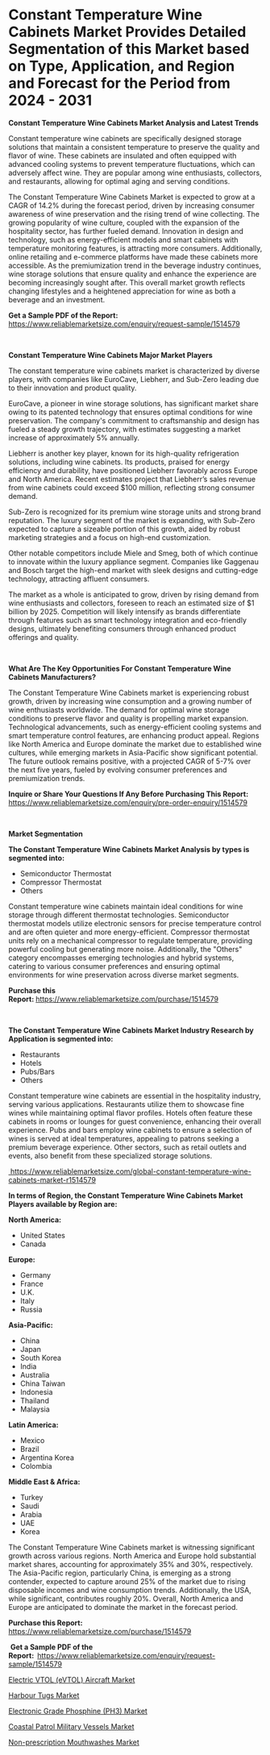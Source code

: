 <p><h1>Constant Temperature Wine Cabinets Market Provides Detailed Segmentation of this Market based on Type, Application, and Region and Forecast for the Period from 2024 - 2031</h1></p><p><strong>Constant Temperature Wine Cabinets Market Analysis and Latest Trends</strong></p>
<p><p>Constant temperature wine cabinets are specifically designed storage solutions that maintain a consistent temperature to preserve the quality and flavor of wine. These cabinets are insulated and often equipped with advanced cooling systems to prevent temperature fluctuations, which can adversely affect wine. They are popular among wine enthusiasts, collectors, and restaurants, allowing for optimal aging and serving conditions.</p><p>The Constant Temperature Wine Cabinets Market is expected to grow at a CAGR of 14.2% during the forecast period, driven by increasing consumer awareness of wine preservation and the rising trend of wine collecting. The growing popularity of wine culture, coupled with the expansion of the hospitality sector, has further fueled demand. Innovation in design and technology, such as energy-efficient models and smart cabinets with temperature monitoring features, is attracting more consumers. Additionally, online retailing and e-commerce platforms have made these cabinets more accessible. As the premiumization trend in the beverage industry continues, wine storage solutions that ensure quality and enhance the experience are becoming increasingly sought after. This overall market growth reflects changing lifestyles and a heightened appreciation for wine as both a beverage and an investment.</p></p>
<p><strong>Get a Sample PDF of the Report:&nbsp;</strong> <a href="https://www.reliablemarketsize.com/enquiry/request-sample/1514579?utm_campaign=1590&utm_medium=2&utm_source=Github&utm_content=ia&utm_term=27102024&utm_id=constant-temperature-wine-cabinets">https://www.reliablemarketsize.com/enquiry/request-sample/1514579</a></p>
<p>&nbsp;</p>
<p><strong>Constant Temperature Wine Cabinets Major Market Players</strong></p>
<p><p>The constant temperature wine cabinets market is characterized by diverse players, with companies like EuroCave, Liebherr, and Sub-Zero leading due to their innovation and product quality. </p><p>EuroCave, a pioneer in wine storage solutions, has significant market share owing to its patented technology that ensures optimal conditions for wine preservation. The company's commitment to craftsmanship and design has fueled a steady growth trajectory, with estimates suggesting a market increase of approximately 5% annually. </p><p>Liebherr is another key player, known for its high-quality refrigeration solutions, including wine cabinets. Its products, praised for energy efficiency and durability, have positioned Liebherr favorably across Europe and North America. Recent estimates project that Liebherr’s sales revenue from wine cabinets could exceed $100 million, reflecting strong consumer demand.</p><p>Sub-Zero is recognized for its premium wine storage units and strong brand reputation. The luxury segment of the market is expanding, with Sub-Zero expected to capture a sizeable portion of this growth, aided by robust marketing strategies and a focus on high-end customization.</p><p>Other notable competitors include Miele and Smeg, both of which continue to innovate within the luxury appliance segment. Companies like Gaggenau and Bosch target the high-end market with sleek designs and cutting-edge technology, attracting affluent consumers.</p><p>The market as a whole is anticipated to grow, driven by rising demand from wine enthusiasts and collectors, foreseen to reach an estimated size of $1 billion by 2025. Competition will likely intensify as brands differentiate through features such as smart technology integration and eco-friendly designs, ultimately benefiting consumers through enhanced product offerings and quality.</p></p>
<p>&nbsp;</p>
<p><strong>What Are The Key Opportunities For Constant Temperature Wine Cabinets Manufacturers?</strong></p>
<p><p>The Constant Temperature Wine Cabinets market is experiencing robust growth, driven by increasing wine consumption and a growing number of wine enthusiasts worldwide. The demand for optimal wine storage conditions to preserve flavor and quality is propelling market expansion. Technological advancements, such as energy-efficient cooling systems and smart temperature control features, are enhancing product appeal. Regions like North America and Europe dominate the market due to established wine cultures, while emerging markets in Asia-Pacific show significant potential. The future outlook remains positive, with a projected CAGR of 5-7% over the next five years, fueled by evolving consumer preferences and premiumization trends.</p></p>
<p><strong>Inquire or Share Your Questions If Any Before Purchasing This Report:</strong> <a href="https://www.reliablemarketsize.com/enquiry/pre-order-enquiry/1514579?utm_campaign=1590&utm_medium=2&utm_source=Github&utm_content=ia&utm_term=27102024&utm_id=constant-temperature-wine-cabinets">https://www.reliablemarketsize.com/enquiry/pre-order-enquiry/1514579</a></p>
<p>&nbsp;</p>
<p><strong>Market Segmentation</strong></p>
<p><strong>The Constant Temperature Wine Cabinets Market Analysis by types is segmented into:</strong></p>
<p><ul><li>Semiconductor Thermostat</li><li>Compressor Thermostat</li><li>Others</li></ul></p>
<p><p>Constant temperature wine cabinets maintain ideal conditions for wine storage through different thermostat technologies. Semiconductor thermostat models utilize electronic sensors for precise temperature control and are often quieter and more energy-efficient. Compressor thermostat units rely on a mechanical compressor to regulate temperature, providing powerful cooling but generating more noise. Additionally, the "Others" category encompasses emerging technologies and hybrid systems, catering to various consumer preferences and ensuring optimal environments for wine preservation across diverse market segments.</p></p>
<p><strong>Purchase this Report:&nbsp;</strong><a href="https://www.reliablemarketsize.com/purchase/1514579?utm_campaign=1590&utm_medium=2&utm_source=Github&utm_content=ia&utm_term=27102024&utm_id=constant-temperature-wine-cabinets">https://www.reliablemarketsize.com/purchase/1514579</a></p>
<p>&nbsp;</p>
<p><strong>The Constant Temperature Wine Cabinets Market Industry Research by Application is segmented into:</strong></p>
<p><ul><li>Restaurants</li><li>Hotels</li><li>Pubs/Bars</li><li>Others</li></ul></p>
<p><p>Constant temperature wine cabinets are essential in the hospitality industry, serving various applications. Restaurants utilize them to showcase fine wines while maintaining optimal flavor profiles. Hotels often feature these cabinets in rooms or lounges for guest convenience, enhancing their overall experience. Pubs and bars employ wine cabinets to ensure a selection of wines is served at ideal temperatures, appealing to patrons seeking a premium beverage experience. Other sectors, such as retail outlets and events, also benefit from these specialized storage solutions.</p></p>
<p><a href="https://www.reliablemarketsize.com/global-constant-temperature-wine-cabinets-market-r1514579?utm_campaign=1590&utm_medium=2&utm_source=Github&utm_content=ia&utm_term=27102024&utm_id=constant-temperature-wine-cabinets">&nbsp;https://www.reliablemarketsize.com/global-constant-temperature-wine-cabinets-market-r1514579</a></p>
<p><strong>In terms of Region, the Constant Temperature Wine Cabinets Market Players available by Region are:</strong></p>
<p>
    <p> <strong> North America: </strong>
        <ul>
            <li>United States</li>
            <li>Canada</li>
        </ul>
        </p> 
    <p> <strong> Europe: </strong>
        <ul>
            <li>Germany</li>
            <li>France</li>
            <li>U.K.</li>
            <li>Italy</li>
            <li>Russia</li>
        </ul>
        </p> 
    <p> <strong> Asia-Pacific: </strong>
        <ul>
            <li>China</li>
            <li>Japan</li>
            <li>South Korea</li>
            <li>India</li>
            <li>Australia</li>
            <li>China Taiwan</li>
            <li>Indonesia</li>
            <li>Thailand</li>
            <li>Malaysia</li>
        </ul>
        </p> 
    <p> <strong> Latin America: </strong>
        <ul>
            <li>Mexico</li>
            <li>Brazil</li>
            <li>Argentina Korea</li>
            <li>Colombia</li>
        </ul>
        </p> 
    <p> <strong> Middle East & Africa: </strong>
        <ul>
            <li>Turkey</li>
            <li>Saudi</li>
            <li>Arabia</li>
            <li>UAE</li>
            <li>Korea</li>
        </ul>
    </p>
    </p>
<p><p>The Constant Temperature Wine Cabinets market is witnessing significant growth across various regions. North America and Europe hold substantial market shares, accounting for approximately 35% and 30%, respectively. The Asia-Pacific region, particularly China, is emerging as a strong contender, expected to capture around 25% of the market due to rising disposable incomes and wine consumption trends. Additionally, the USA, while significant, contributes roughly 20%. Overall, North America and Europe are anticipated to dominate the market in the forecast period.</p></p>
<p><strong>Purchase this Report: </strong><a href="https://www.reliablemarketsize.com/purchase/1514579?utm_campaign=1590&utm_medium=2&utm_source=Github&utm_content=ia&utm_term=27102024&utm_id=constant-temperature-wine-cabinets">https://www.reliablemarketsize.com/purchase/1514579</a></p>
<p>&nbsp;<strong>Get a Sample PDF of the Report:&nbsp;&nbsp;</strong><a href="https://www.reliablemarketsize.com/enquiry/request-sample/1514579?utm_campaign=1590&utm_medium=2&utm_source=Github&utm_content=ia&utm_term=27102024&utm_id=constant-temperature-wine-cabinets">https://www.reliablemarketsize.com/enquiry/request-sample/1514579</a></p>
<p><strong></strong></p>
<p><p><a href="https://www.linkedin.com/pulse/electric-vtol-evtol-aircraft-market-outlook-current-assessment-j9occ?utm_campaign=1590&utm_medium=2&utm_source=Github&utm_content=ia&utm_term=27102024&utm_id=constant-temperature-wine-cabinets">Electric VTOL (eVTOL) Aircraft Market</a></p><p><a href="https://www.linkedin.com/pulse/harbour-tugs-market-size-share-growth-analysis-type-application-zjx2c?utm_campaign=1590&utm_medium=2&utm_source=Github&utm_content=ia&utm_term=27102024&utm_id=constant-temperature-wine-cabinets">Harbour Tugs Market</a></p><p><a href="https://www.linkedin.com/pulse/regional-adaptations-global-electronic-grade-phosphine-ph3-market-x3y2c?utm_campaign=1590&utm_medium=2&utm_source=Github&utm_content=ia&utm_term=27102024&utm_id=constant-temperature-wine-cabinets">Electronic Grade Phosphine (PH3) Market</a></p><p><a href="https://www.linkedin.com/pulse/global-coastal-patrol-military-vessels-market-sector2024-2031-rxcfc?utm_campaign=1590&utm_medium=2&utm_source=Github&utm_content=ia&utm_term=27102024&utm_id=constant-temperature-wine-cabinets">Coastal Patrol Military Vessels Market</a></p><p><a href="https://www.linkedin.com/pulse/non-prescription-mouthwashes-market2024-2031-industry-insights-q9pjc?utm_campaign=1590&utm_medium=2&utm_source=Github&utm_content=ia&utm_term=27102024&utm_id=constant-temperature-wine-cabinets">Non-prescription Mouthwashes Market</a></p></p>